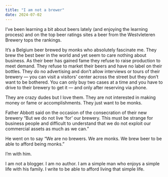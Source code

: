 ```yaml
---
title: "I am not a brewer"
date: 2024-07-02
---
```



I’ve been learning a bit about beers lately (and enjoying the learning process) and on the top beer ratings sites a beer from the Westvleteren Brewery tops the rankings.

It’s a Belgium beer brewed by monks who absolutely fascinate me. They brew the best beer in the world and yet seem to care nothing about business. As their beer has gained fame they refuse to raise production to meet demand. They refuse to market their beers and have no label on their bottles. They do no advertising and don’t allow interviews or tours of their brewery — you can visit a visitors’ center across the street but they don’t want to be bothered. You can only buy two cases at a time and you have to drive to their brewery to get it — and only after reserving via phone.

They are crazy dudes but I love them. They are not interested in making money or fame or accomplishments. They just want to be monks.

Father Abbott said on the occasion of the consecration of their new brewery “But we do not live ‘for’ our brewery. This must be strange for business people and difficult to understand that we do not exploit our commercial assets as much as we can.”

He went on to say “We are no brewers. We are monks. We brew beer to be able to afford being monks.”

I’m with him.

I am not a blogger. I am no author. I am a simple man who enjoys a simple life with his family. I write to be able to afford living that simple life.
